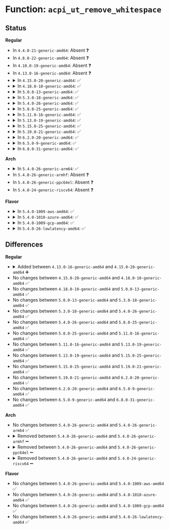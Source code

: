 # Function: <code>acpi_ut_remove_whitespace</code>

## Status
<b>Regular</b>
<ul>
<li>
In <code>4.4.0-21-generic-amd64</code>: Absent ❓
</li>
<li>
In <code>4.8.0-22-generic-amd64</code>: Absent ❓
</li>
<li>
In <code>4.10.0-19-generic-amd64</code>: Absent ❓
</li>
<li>
In <code>4.13.0-16-generic-amd64</code>: Absent ❓
</li>
<li>
<details>
<summary>In <code>4.15.0-20-generic-amd64</code>: ✅</summary>

```c
char acpi_ut_remove_whitespace(char * * string)
```

```json
{
  "name": "acpi_ut_remove_whitespace",
  "collision_type": "Unique Global",
  "inline_type": "No",
  "funcs": [
    {
      "addr": 18446744071584641195,
      "name": "acpi_ut_remove_whitespace",
      "external": true,
      "loc": "drivers/acpi/acpica/utstrsuppt.c:247",
      "file": "drivers/acpi/acpica/utstrsuppt.c",
      "inline": "seen, unknown",
      "caller_inline": [],
      "caller_func": [
        "drivers/acpi/acpica/utstrtoul64.c:acpi_ut_explicit_strtoul64",
        "drivers/acpi/acpica/utstrtoul64.c:acpi_ut_implicit_strtoul64",
        "drivers/acpi/acpica/utstrtoul64.c:acpi_ut_strtoul64"
      ]
    }
  ],
  "symbols": [
    {
      "addr": 18446744071584641195,
      "name": "acpi_ut_remove_whitespace",
      "section": ".text",
      "bind": "STB_GLOBAL",
      "size": 37
    }
  ]
}
```
</details>
</li>
<li>
<details>
<summary>In <code>4.18.0-10-generic-amd64</code>: ✅</summary>

```c
char acpi_ut_remove_whitespace(char * * string)
```

```json
{
  "name": "acpi_ut_remove_whitespace",
  "collision_type": "Unique Global",
  "inline_type": "No",
  "funcs": [
    {
      "addr": 18446744071584866900,
      "name": "acpi_ut_remove_whitespace",
      "external": true,
      "loc": "drivers/acpi/acpica/utstrsuppt.c:210",
      "file": "drivers/acpi/acpica/utstrsuppt.c",
      "inline": "seen, unknown",
      "caller_inline": [],
      "caller_func": [
        "drivers/acpi/acpica/utstrtoul64.c:acpi_ut_explicit_strtoul64",
        "drivers/acpi/acpica/utstrtoul64.c:acpi_ut_implicit_strtoul64",
        "drivers/acpi/acpica/utstrtoul64.c:acpi_ut_strtoul64"
      ]
    }
  ],
  "symbols": [
    {
      "addr": 18446744071584866900,
      "name": "acpi_ut_remove_whitespace",
      "section": ".text",
      "bind": "STB_GLOBAL",
      "size": 37
    }
  ]
}
```
</details>
</li>
<li>
<details>
<summary>In <code>5.0.0-13-generic-amd64</code>: ✅</summary>

```c
char acpi_ut_remove_whitespace(char * * string)
```

```json
{
  "name": "acpi_ut_remove_whitespace",
  "collision_type": "Unique Global",
  "inline_type": "No",
  "funcs": [
    {
      "addr": 18446744071584970399,
      "name": "acpi_ut_remove_whitespace",
      "external": true,
      "loc": "drivers/acpi/acpica/utstrsuppt.c:210",
      "file": "drivers/acpi/acpica/utstrsuppt.c",
      "inline": "seen, unknown",
      "caller_inline": [],
      "caller_func": [
        "drivers/acpi/acpica/utstrtoul64.c:acpi_ut_explicit_strtoul64",
        "drivers/acpi/acpica/utstrtoul64.c:acpi_ut_implicit_strtoul64",
        "drivers/acpi/acpica/utstrtoul64.c:acpi_ut_strtoul64"
      ]
    }
  ],
  "symbols": [
    {
      "addr": 18446744071584970399,
      "name": "acpi_ut_remove_whitespace",
      "section": ".text",
      "bind": "STB_GLOBAL",
      "size": 37
    }
  ]
}
```
</details>
</li>
<li>
<details>
<summary>In <code>5.3.0-18-generic-amd64</code>: ✅</summary>

```c
char acpi_ut_remove_whitespace(char * * string)
```

```json
{
  "name": "acpi_ut_remove_whitespace",
  "collision_type": "Unique Global",
  "inline_type": "No",
  "funcs": [
    {
      "addr": 18446744071585173665,
      "name": "acpi_ut_remove_whitespace",
      "external": true,
      "loc": "drivers/acpi/acpica/utstrsuppt.c:210",
      "file": "drivers/acpi/acpica/utstrsuppt.c",
      "inline": "seen, unknown",
      "caller_inline": [],
      "caller_func": [
        "drivers/acpi/acpica/utstrtoul64.c:acpi_ut_explicit_strtoul64",
        "drivers/acpi/acpica/utstrtoul64.c:acpi_ut_implicit_strtoul64",
        "drivers/acpi/acpica/utstrtoul64.c:acpi_ut_strtoul64"
      ]
    }
  ],
  "symbols": [
    {
      "addr": 18446744071585173665,
      "name": "acpi_ut_remove_whitespace",
      "section": ".text",
      "bind": "STB_GLOBAL",
      "size": 36
    }
  ]
}
```
</details>
</li>
<li>
<details>
<summary>In <code>5.4.0-26-generic-amd64</code>: ✅</summary>

```c
char acpi_ut_remove_whitespace(char * * string)
```

```json
{
  "name": "acpi_ut_remove_whitespace",
  "collision_type": "Unique Global",
  "inline_type": "No",
  "funcs": [
    {
      "addr": 18446744071585310018,
      "name": "acpi_ut_remove_whitespace",
      "external": true,
      "loc": "drivers/acpi/acpica/utstrsuppt.c:210",
      "file": "drivers/acpi/acpica/utstrsuppt.c",
      "inline": "seen, unknown",
      "caller_inline": [],
      "caller_func": [
        "drivers/acpi/acpica/utstrtoul64.c:acpi_ut_explicit_strtoul64",
        "drivers/acpi/acpica/utstrtoul64.c:acpi_ut_implicit_strtoul64",
        "drivers/acpi/acpica/utstrtoul64.c:acpi_ut_strtoul64"
      ]
    }
  ],
  "symbols": [
    {
      "addr": 18446744071585310018,
      "name": "acpi_ut_remove_whitespace",
      "section": ".text",
      "bind": "STB_GLOBAL",
      "size": 36
    }
  ]
}
```
</details>
</li>
<li>
<details>
<summary>In <code>5.8.0-25-generic-amd64</code>: ✅</summary>

```c
char acpi_ut_remove_whitespace(char * * string)
```

```json
{
  "name": "acpi_ut_remove_whitespace",
  "collision_type": "Unique Global",
  "inline_type": "No",
  "funcs": [
    {
      "addr": 18446744071586016539,
      "name": "acpi_ut_remove_whitespace",
      "external": true,
      "loc": "drivers/acpi/acpica/utstrsuppt.c:210",
      "file": "drivers/acpi/acpica/utstrsuppt.c",
      "inline": "seen, unknown",
      "caller_inline": [],
      "caller_func": [
        "drivers/acpi/acpica/utstrtoul64.c:acpi_ut_explicit_strtoul64",
        "drivers/acpi/acpica/utstrtoul64.c:acpi_ut_implicit_strtoul64",
        "drivers/acpi/acpica/utstrtoul64.c:acpi_ut_strtoul64",
        "drivers/acpi/acpica/dbconvert.c:acpi_db_convert_to_buffer"
      ]
    }
  ],
  "symbols": [
    {
      "addr": 18446744071586016539,
      "name": "acpi_ut_remove_whitespace",
      "section": ".text",
      "bind": "STB_GLOBAL",
      "size": 36
    }
  ]
}
```
</details>
</li>
<li>
<details>
<summary>In <code>5.11.0-16-generic-amd64</code>: ✅</summary>

```c
char acpi_ut_remove_whitespace(char * * string)
```

```json
{
  "name": "acpi_ut_remove_whitespace",
  "collision_type": "Unique Global",
  "inline_type": "No",
  "funcs": [
    {
      "addr": 18446744071586139329,
      "name": "acpi_ut_remove_whitespace",
      "external": true,
      "loc": "drivers/acpi/acpica/utstrsuppt.c:225",
      "file": "drivers/acpi/acpica/utstrsuppt.c",
      "inline": "seen, unknown",
      "caller_inline": [],
      "caller_func": [
        "drivers/acpi/acpica/utstrtoul64.c:acpi_ut_explicit_strtoul64",
        "drivers/acpi/acpica/utstrtoul64.c:acpi_ut_implicit_strtoul64",
        "drivers/acpi/acpica/utstrtoul64.c:acpi_ut_strtoul64",
        "drivers/acpi/acpica/dbconvert.c:acpi_db_convert_to_buffer"
      ]
    }
  ],
  "symbols": [
    {
      "addr": 18446744071586139329,
      "name": "acpi_ut_remove_whitespace",
      "section": ".text",
      "bind": "STB_GLOBAL",
      "size": 36
    }
  ]
}
```
</details>
</li>
<li>
<details>
<summary>In <code>5.13.0-19-generic-amd64</code>: ✅</summary>

```c
char acpi_ut_remove_whitespace(char * * string)
```

```json
{
  "name": "acpi_ut_remove_whitespace",
  "collision_type": "Unique Global",
  "inline_type": "No",
  "funcs": [
    {
      "addr": 18446744071586016094,
      "name": "acpi_ut_remove_whitespace",
      "external": true,
      "loc": "drivers/acpi/acpica/utstrsuppt.c:225",
      "file": "drivers/acpi/acpica/utstrsuppt.c",
      "inline": "seen, unknown",
      "caller_inline": [],
      "caller_func": [
        "drivers/acpi/acpica/utstrtoul64.c:acpi_ut_explicit_strtoul64",
        "drivers/acpi/acpica/utstrtoul64.c:acpi_ut_implicit_strtoul64",
        "drivers/acpi/acpica/utstrtoul64.c:acpi_ut_strtoul64",
        "drivers/acpi/acpica/dbconvert.c:acpi_db_convert_to_buffer"
      ]
    }
  ],
  "symbols": [
    {
      "addr": 18446744071586016094,
      "name": "acpi_ut_remove_whitespace",
      "section": ".text",
      "bind": "STB_GLOBAL",
      "size": 36
    }
  ]
}
```
</details>
</li>
<li>
<details>
<summary>In <code>5.15.0-25-generic-amd64</code>: ✅</summary>

```c
char acpi_ut_remove_whitespace(char * * string)
```

```json
{
  "name": "acpi_ut_remove_whitespace",
  "collision_type": "Unique Global",
  "inline_type": "No",
  "funcs": [
    {
      "addr": 18446744071586506442,
      "name": "acpi_ut_remove_whitespace",
      "external": true,
      "loc": "drivers/acpi/acpica/utstrsuppt.c:225",
      "file": "drivers/acpi/acpica/utstrsuppt.c",
      "inline": "seen, unknown",
      "caller_inline": [],
      "caller_func": [
        "drivers/acpi/acpica/utstrtoul64.c:acpi_ut_explicit_strtoul64",
        "drivers/acpi/acpica/utstrtoul64.c:acpi_ut_implicit_strtoul64",
        "drivers/acpi/acpica/utstrtoul64.c:acpi_ut_strtoul64",
        "drivers/acpi/acpica/dbconvert.c:acpi_db_convert_to_buffer"
      ]
    }
  ],
  "symbols": [
    {
      "addr": 18446744071586506442,
      "name": "acpi_ut_remove_whitespace",
      "section": ".text",
      "bind": "STB_GLOBAL",
      "size": 36
    }
  ]
}
```
</details>
</li>
<li>
<details>
<summary>In <code>5.19.0-21-generic-amd64</code>: ✅</summary>

```c
char acpi_ut_remove_whitespace(char * * string)
```

```json
{
  "name": "acpi_ut_remove_whitespace",
  "collision_type": "Unique Global",
  "inline_type": "No",
  "funcs": [
    {
      "addr": 18446744071587762115,
      "name": "acpi_ut_remove_whitespace",
      "external": true,
      "loc": "drivers/acpi/acpica/utstrsuppt.c:225",
      "file": "drivers/acpi/acpica/utstrsuppt.c",
      "inline": "seen, unknown",
      "caller_inline": [],
      "caller_func": [
        "drivers/acpi/acpica/utstrtoul64.c:acpi_ut_explicit_strtoul64",
        "drivers/acpi/acpica/utstrtoul64.c:acpi_ut_implicit_strtoul64",
        "drivers/acpi/acpica/utstrtoul64.c:acpi_ut_strtoul64",
        "drivers/acpi/acpica/dbconvert.c:acpi_db_convert_to_object"
      ]
    }
  ],
  "symbols": [
    {
      "addr": 18446744071587762115,
      "name": "acpi_ut_remove_whitespace",
      "section": ".text",
      "bind": "STB_GLOBAL",
      "size": 46
    }
  ]
}
```
</details>
</li>
<li>
<details>
<summary>In <code>6.2.0-20-generic-amd64</code>: ✅</summary>

```c
char acpi_ut_remove_whitespace(char * * string)
```

```json
{
  "name": "acpi_ut_remove_whitespace",
  "collision_type": "Unique Global",
  "inline_type": "No",
  "funcs": [
    {
      "addr": 18446744071589091168,
      "name": "acpi_ut_remove_whitespace",
      "external": true,
      "loc": "drivers/acpi/acpica/utstrsuppt.c:225",
      "file": "drivers/acpi/acpica/utstrsuppt.c",
      "inline": "seen, unknown",
      "caller_inline": [],
      "caller_func": [
        "drivers/acpi/acpica/utstrtoul64.c:acpi_ut_explicit_strtoul64",
        "drivers/acpi/acpica/utstrtoul64.c:acpi_ut_implicit_strtoul64",
        "drivers/acpi/acpica/utstrtoul64.c:acpi_ut_strtoul64",
        "drivers/acpi/acpica/dbconvert.c:acpi_db_convert_to_buffer"
      ]
    }
  ],
  "symbols": [
    {
      "addr": 18446744071589091168,
      "name": "acpi_ut_remove_whitespace",
      "section": ".text",
      "bind": "STB_GLOBAL",
      "size": 81
    }
  ]
}
```
</details>
</li>
<li>
<details>
<summary>In <code>6.5.0-9-generic-amd64</code>: ✅</summary>

```c
char acpi_ut_remove_whitespace(char * * string)
```

```json
{
  "name": "acpi_ut_remove_whitespace",
  "collision_type": "Unique Global",
  "inline_type": "No",
  "funcs": [
    {
      "addr": 18446744071589383008,
      "name": "acpi_ut_remove_whitespace",
      "external": true,
      "loc": "drivers/acpi/acpica/utstrsuppt.c:225",
      "file": "drivers/acpi/acpica/utstrsuppt.c",
      "inline": "seen, unknown",
      "caller_inline": [],
      "caller_func": [
        "drivers/acpi/acpica/utstrtoul64.c:acpi_ut_explicit_strtoul64",
        "drivers/acpi/acpica/utstrtoul64.c:acpi_ut_implicit_strtoul64",
        "drivers/acpi/acpica/utstrtoul64.c:acpi_ut_strtoul64",
        "drivers/acpi/acpica/dbconvert.c:acpi_db_convert_to_buffer"
      ]
    }
  ],
  "symbols": [
    {
      "addr": 18446744071589383008,
      "name": "acpi_ut_remove_whitespace",
      "section": ".text",
      "bind": "STB_GLOBAL",
      "size": 81
    }
  ]
}
```
</details>
</li>
<li>
<details>
<summary>In <code>6.8.0-31-generic-amd64</code>: ✅</summary>

```c
char acpi_ut_remove_whitespace(char * * string)
```

```json
{
  "name": "acpi_ut_remove_whitespace",
  "collision_type": "Unique Global",
  "inline_type": "No",
  "funcs": [
    {
      "addr": 18446744071589690160,
      "name": "acpi_ut_remove_whitespace",
      "external": true,
      "loc": "drivers/acpi/acpica/utstrsuppt.c:225",
      "file": "drivers/acpi/acpica/utstrsuppt.c",
      "inline": "seen, unknown",
      "caller_inline": [],
      "caller_func": [
        "drivers/acpi/acpica/utstrtoul64.c:acpi_ut_explicit_strtoul64",
        "drivers/acpi/acpica/utstrtoul64.c:acpi_ut_implicit_strtoul64",
        "drivers/acpi/acpica/utstrtoul64.c:acpi_ut_strtoul64",
        "drivers/acpi/acpica/dbconvert.c:acpi_db_convert_to_buffer"
      ]
    }
  ],
  "symbols": [
    {
      "addr": 18446744071589690160,
      "name": "acpi_ut_remove_whitespace",
      "section": ".text",
      "bind": "STB_GLOBAL",
      "size": 81
    }
  ]
}
```
</details>
</li>
</ul>
<b>Arch</b>
<ul>
<li>
<details>
<summary>In <code>5.4.0-26-generic-arm64</code>: ✅</summary>

```c
char acpi_ut_remove_whitespace(char * * string)
```

```json
{
  "name": "acpi_ut_remove_whitespace",
  "collision_type": "Unique Global",
  "inline_type": "No",
  "funcs": [
    {
      "addr": 18446603336497622148,
      "name": "acpi_ut_remove_whitespace",
      "external": true,
      "loc": "drivers/acpi/acpica/utstrsuppt.c:210",
      "file": "drivers/acpi/acpica/utstrsuppt.c",
      "inline": "seen, unknown",
      "caller_inline": [],
      "caller_func": [
        "drivers/acpi/acpica/utstrtoul64.c:acpi_ut_explicit_strtoul64",
        "drivers/acpi/acpica/utstrtoul64.c:acpi_ut_implicit_strtoul64",
        "drivers/acpi/acpica/utstrtoul64.c:acpi_ut_strtoul64"
      ]
    }
  ],
  "symbols": [
    {
      "addr": 18446603336497622148,
      "name": "acpi_ut_remove_whitespace",
      "section": ".text",
      "bind": "STB_GLOBAL",
      "size": 76
    }
  ]
}
```
</details>
</li>
<li>
In <code>5.4.0-26-generic-armhf</code>: Absent ❓
</li>
<li>
In <code>5.4.0-26-generic-ppc64el</code>: Absent ❓
</li>
<li>
In <code>5.4.0-24-generic-riscv64</code>: Absent ❓
</li>
</ul>
<b>Flavor</b>
<ul>
<li>
<details>
<summary>In <code>5.4.0-1009-aws-amd64</code>: ✅</summary>

```c
char acpi_ut_remove_whitespace(char * * string)
```

```json
{
  "name": "acpi_ut_remove_whitespace",
  "collision_type": "Unique Global",
  "inline_type": "No",
  "funcs": [
    {
      "addr": 18446744071585142316,
      "name": "acpi_ut_remove_whitespace",
      "external": true,
      "loc": "drivers/acpi/acpica/utstrsuppt.c:210",
      "file": "drivers/acpi/acpica/utstrsuppt.c",
      "inline": "seen, unknown",
      "caller_inline": [],
      "caller_func": [
        "drivers/acpi/acpica/utstrtoul64.c:acpi_ut_explicit_strtoul64",
        "drivers/acpi/acpica/utstrtoul64.c:acpi_ut_implicit_strtoul64",
        "drivers/acpi/acpica/utstrtoul64.c:acpi_ut_strtoul64"
      ]
    }
  ],
  "symbols": [
    {
      "addr": 18446744071585142316,
      "name": "acpi_ut_remove_whitespace",
      "section": ".text",
      "bind": "STB_GLOBAL",
      "size": 36
    }
  ]
}
```
</details>
</li>
<li>
<details>
<summary>In <code>5.4.0-1010-azure-amd64</code>: ✅</summary>

```c
char acpi_ut_remove_whitespace(char * * string)
```

```json
{
  "name": "acpi_ut_remove_whitespace",
  "collision_type": "Unique Global",
  "inline_type": "No",
  "funcs": [
    {
      "addr": 18446744071585057511,
      "name": "acpi_ut_remove_whitespace",
      "external": true,
      "loc": "drivers/acpi/acpica/utstrsuppt.c:210",
      "file": "drivers/acpi/acpica/utstrsuppt.c",
      "inline": "seen, unknown",
      "caller_inline": [],
      "caller_func": [
        "drivers/acpi/acpica/utstrtoul64.c:acpi_ut_explicit_strtoul64",
        "drivers/acpi/acpica/utstrtoul64.c:acpi_ut_implicit_strtoul64",
        "drivers/acpi/acpica/utstrtoul64.c:acpi_ut_strtoul64"
      ]
    }
  ],
  "symbols": [
    {
      "addr": 18446744071585057511,
      "name": "acpi_ut_remove_whitespace",
      "section": ".text",
      "bind": "STB_GLOBAL",
      "size": 36
    }
  ]
}
```
</details>
</li>
<li>
<details>
<summary>In <code>5.4.0-1009-gcp-amd64</code>: ✅</summary>

```c
char acpi_ut_remove_whitespace(char * * string)
```

```json
{
  "name": "acpi_ut_remove_whitespace",
  "collision_type": "Unique Global",
  "inline_type": "No",
  "funcs": [
    {
      "addr": 18446744071585261602,
      "name": "acpi_ut_remove_whitespace",
      "external": true,
      "loc": "drivers/acpi/acpica/utstrsuppt.c:210",
      "file": "drivers/acpi/acpica/utstrsuppt.c",
      "inline": "seen, unknown",
      "caller_inline": [],
      "caller_func": [
        "drivers/acpi/acpica/utstrtoul64.c:acpi_ut_explicit_strtoul64",
        "drivers/acpi/acpica/utstrtoul64.c:acpi_ut_implicit_strtoul64",
        "drivers/acpi/acpica/utstrtoul64.c:acpi_ut_strtoul64"
      ]
    }
  ],
  "symbols": [
    {
      "addr": 18446744071585261602,
      "name": "acpi_ut_remove_whitespace",
      "section": ".text",
      "bind": "STB_GLOBAL",
      "size": 36
    }
  ]
}
```
</details>
</li>
<li>
<details>
<summary>In <code>5.4.0-26-lowlatency-amd64</code>: ✅</summary>

```c
char acpi_ut_remove_whitespace(char * * string)
```

```json
{
  "name": "acpi_ut_remove_whitespace",
  "collision_type": "Unique Global",
  "inline_type": "No",
  "funcs": [
    {
      "addr": 18446744071585367762,
      "name": "acpi_ut_remove_whitespace",
      "external": true,
      "loc": "drivers/acpi/acpica/utstrsuppt.c:210",
      "file": "drivers/acpi/acpica/utstrsuppt.c",
      "inline": "seen, unknown",
      "caller_inline": [],
      "caller_func": [
        "drivers/acpi/acpica/utstrtoul64.c:acpi_ut_explicit_strtoul64",
        "drivers/acpi/acpica/utstrtoul64.c:acpi_ut_implicit_strtoul64",
        "drivers/acpi/acpica/utstrtoul64.c:acpi_ut_strtoul64"
      ]
    }
  ],
  "symbols": [
    {
      "addr": 18446744071585367762,
      "name": "acpi_ut_remove_whitespace",
      "section": ".text",
      "bind": "STB_GLOBAL",
      "size": 36
    }
  ]
}
```
</details>
</li>
</ul>

## Differences
<b>Regular</b>
<ul>
<li>
<details>
<summary>Added between <code>4.13.0-16-generic-amd64</code> and <code>4.15.0-20-generic-amd64</code> ➕</summary>

```c
char acpi_ut_remove_whitespace(char * * string)
```
</details>
</li>
<li>
No changes between <code>4.15.0-20-generic-amd64</code> and <code>4.18.0-10-generic-amd64</code> ✅
</li>
<li>
No changes between <code>4.18.0-10-generic-amd64</code> and <code>5.0.0-13-generic-amd64</code> ✅
</li>
<li>
No changes between <code>5.0.0-13-generic-amd64</code> and <code>5.3.0-18-generic-amd64</code> ✅
</li>
<li>
No changes between <code>5.3.0-18-generic-amd64</code> and <code>5.4.0-26-generic-amd64</code> ✅
</li>
<li>
No changes between <code>5.4.0-26-generic-amd64</code> and <code>5.8.0-25-generic-amd64</code> ✅
</li>
<li>
No changes between <code>5.8.0-25-generic-amd64</code> and <code>5.11.0-16-generic-amd64</code> ✅
</li>
<li>
No changes between <code>5.11.0-16-generic-amd64</code> and <code>5.13.0-19-generic-amd64</code> ✅
</li>
<li>
No changes between <code>5.13.0-19-generic-amd64</code> and <code>5.15.0-25-generic-amd64</code> ✅
</li>
<li>
No changes between <code>5.15.0-25-generic-amd64</code> and <code>5.19.0-21-generic-amd64</code> ✅
</li>
<li>
No changes between <code>5.19.0-21-generic-amd64</code> and <code>6.2.0-20-generic-amd64</code> ✅
</li>
<li>
No changes between <code>6.2.0-20-generic-amd64</code> and <code>6.5.0-9-generic-amd64</code> ✅
</li>
<li>
No changes between <code>6.5.0-9-generic-amd64</code> and <code>6.8.0-31-generic-amd64</code> ✅
</li>
</ul>
<b>Arch</b>
<ul>
<li>
No changes between <code>5.4.0-26-generic-amd64</code> and <code>5.4.0-26-generic-arm64</code> ✅
</li>
<li>
<details>
<summary>Removed between <code>5.4.0-26-generic-amd64</code> and <code>5.4.0-26-generic-armhf</code> ➖</summary>

```c
char acpi_ut_remove_whitespace(char * * string)
```
</details>
</li>
<li>
<details>
<summary>Removed between <code>5.4.0-26-generic-amd64</code> and <code>5.4.0-26-generic-ppc64el</code> ➖</summary>

```c
char acpi_ut_remove_whitespace(char * * string)
```
</details>
</li>
<li>
<details>
<summary>Removed between <code>5.4.0-26-generic-amd64</code> and <code>5.4.0-24-generic-riscv64</code> ➖</summary>

```c
char acpi_ut_remove_whitespace(char * * string)
```
</details>
</li>
</ul>
<b>Flavor</b>
<ul>
<li>
No changes between <code>5.4.0-26-generic-amd64</code> and <code>5.4.0-1009-aws-amd64</code> ✅
</li>
<li>
No changes between <code>5.4.0-26-generic-amd64</code> and <code>5.4.0-1010-azure-amd64</code> ✅
</li>
<li>
No changes between <code>5.4.0-26-generic-amd64</code> and <code>5.4.0-1009-gcp-amd64</code> ✅
</li>
<li>
No changes between <code>5.4.0-26-generic-amd64</code> and <code>5.4.0-26-lowlatency-amd64</code> ✅
</li>
</ul>
